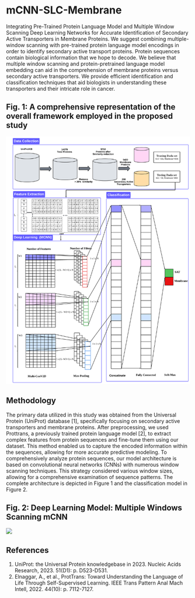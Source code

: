 # mCNN-SLC-Membrane
Integrating Pre-Trained Protein Language Model and Multiple Window Scanning Deep Learning Networks for Accurate Identification of Secondary Active Transporters in Membrane Proteins.
We suggest combining multiple-window scanning with pre-trained protein language model encodings in order to identify secondary active transport proteins. Protein sequences contain biological information that we hope to decode. We believe that multiple window scanning and protein-pretrained language model embedding can aid in the comprehension of membrane proteins versus secondary active transporters. We provide efficient identification and classification techniques that aid biologists in understanding these transporters and their intricate role in cancer.

## Fig. 1: A comprehensive representation of the overall framework employed in the proposed study
![](https://github.com/Malik-glt/mCNN-SLC-Membrane/blob/main/Architecture%20of%20Project.png?raw=true)

## Methodology
The primary data utilized in this study was obtained from the Universal Protein (UniProt) database [1], specifically focusing on secondary active transporters and membrane proteins. After preprocessing, we used Prottrans, a previously trained protein language model [2], to extract complex features from protein sequences and fine-tune them using our dataset. This method enabled us to capture the encoded information within the sequences, allowing for more accurate predictive modeling. To comprehensively analyze protein sequences, our model architecture is based on convolutional neural networks (CNNs) with numerous window scanning techniques. This strategy considered various window sizes, allowing for a comprehensive examination of sequence patterns. The complete architecture is depicted in Figure 1 and the classification model in Figure 2.

## Fig. 2: Deep Learning Model: Multiple Windows Scanning mCNN

![]([https://github.com/Malik-glt/mCNN-SLC-Membrane/blob/main/Architecture%20of%20Project.png?raw=true](https://github.com/Malik-glt/mCNN-SLC-Membrane/blob/main/mCNN%20Model.png?raw=true))

## References
1.	UniProt: the Universal Protein knowledgebase in 2023. Nucleic Acids Research, 2023. 51(D1): p. D523-D531.
2.	Elnaggar, A., et al., ProtTrans: Toward Understanding the Language of Life Through Self-Supervised Learning. IEEE Trans Pattern Anal Mach Intell, 2022. 44(10): p. 7112-7127.
